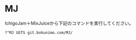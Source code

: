 # MJ
IchigoJam＋MixJuiceから下記のコマンドを実行してください。

```IchigoJam BASIC:
?"MJ GETS git.bokunimo.com/MJ/
```

